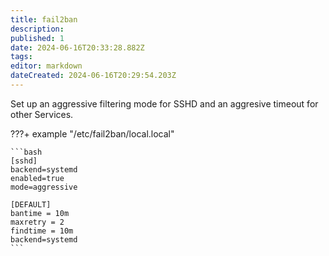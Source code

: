 ```yaml
---
title: fail2ban
description: 
published: 1
date: 2024-06-16T20:33:28.882Z
tags: 
editor: markdown
dateCreated: 2024-06-16T20:29:54.203Z
---
```


Set up an aggressive filtering mode for SSHD and an aggresive timeout for other Services.

???+ example "/etc/fail2ban/local.local"

    ```bash
    [sshd]
    backend=systemd
    enabled=true
    mode=aggressive

    [DEFAULT]
    bantime = 10m
    maxretry = 2
    findtime = 10m
    backend=systemd
    ```